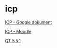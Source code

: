 # icp

[ICP - Google dokument](https://docs.google.com/document/d/126zGQqxto9vuAbuaSwgnlNyj_Gu-v9ese8HcQ6grwMI/edit#heading=h.c02ls8vfbfwo)

[ICP - Moodle](https://moodle.vut.cz/mod/page/view.php?id=191034)

[QT 5.5.1](https://download.qt.io/new_archive/qt/5.5/5.5.1/)
